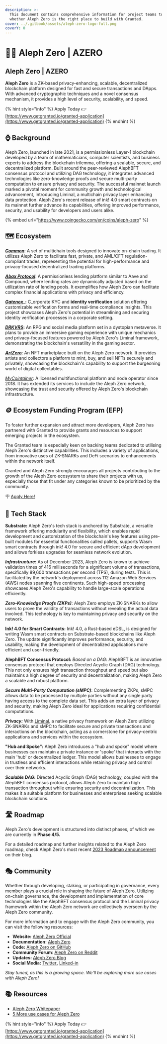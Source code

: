 ```yaml
---
description: >-
  This document contains comprehensive information for project teams to know
  whether Aleph Zero is the right place to build with Granted.
cover: ../.gitbook/assets/aleph-zero-logo-full.png
coverY: 0
---
```


# 🐕‍🦺 Aleph Zero | AZERO

## Aleph Zero | AZERO

**Aleph Zero** is a ZK-based privacy-enhancing, scalable, decentralized blockchain platform designed for fast and secure transactions and DApps. With advanced cryptographic techniques and a novel consensus mechanism, it provides a high level of security, scalability, and speed.

{% hint style="info" %}
Apply Today 👉 [https://www.getgranted.io/granted-application](https://www.getgranted.io/granted-application)
{% endhint %}

## ⌚️ Background

Aleph Zero, launched in late 2021, is a permissionless Layer-1 blockchain developed by a team of mathematicians, computer scientists, and business experts to address the blockchain trilemma, offering a scalable, secure, and decentralized platform. Built around the peer-reviewed AlephBFT consensus protocol and utilizing DAG technology, it integrates advanced technologies like zero-knowledge proofs and secure multi-party computation to ensure privacy and security. The successful mainnet launch marked a pivotal moment for community growth and technological advancement, introducing Liminal, a multichain privacy layer enhancing data protection. Aleph Zero's recent release of ink! 4.0 smart contracts on its mainnet further advance its capabilities, offering improved performance, security, and usability for developers and users alike.

{% embed url="https://www.coingecko.com/en/coins/aleph-zero" %}

## 🗺️ Ecosystem

[_**Common**_](https://alephzero.org/ecosystem/common): A set of multichain tools designed to innovate on-chain trading. It utilizes Aleph Zero to facilitate fast, private, and AML/CFT regulation-compliant trades, representing the potential for high-performance and privacy-focused decentralized trading platforms.

[_**Abax Protocol**_](https://abax.finance): A permissionless lending platform similar to Aave and Compound, where lending rates are dynamically adjusted based on the utilization rate of lending pools. It exemplifies how Aleph Zero can facilitate complex financial applications with privacy and efficiency.

[_**Gatenox**_](https://alephzero.org/ecosystem/gatenox)_**:** C_orporate KYC and **identity verification** solution offering customizable verification forms and real-time compliance insights. This project showcases Aleph Zero's potential in streamlining and securing identity verification processes in a corporate setting.&#x20;

[_**DRKVRS**_](https://alephzero.org/blog/drkvrs-dark-metaverse-aleph-zero/)**:** An RPG and social media platform set in a dystopian metaverse. It plans to provide an immersive gaming experience with unique mechanics and privacy-focused features powered by Aleph Zero's Liminal framework, demonstrating the blockchain's versatility in the gaming sector.

[_**ArtZero**_](https://alephzero.org/ecosystem/artzero): An NFT marketplace built on the Aleph Zero network. It provides artists and collectors a platform to mint, buy, and sell NFTs securely and privately, showcasing the blockchain's capability to support the burgeoning world of digital collectables.

[_MyCointainer_](https://company.mycointainer.com/beginners-guide-to-assetmantle-cold-staking/): A licensed multifunctional platform and node operator since 2018. It has extended its services to include the Aleph Zero network, showcasing the trust and security offered by Aleph Zero's blockchain infrastructure.

## 🪙 Ecosystem Funding Program (EFP)

To foster further expansion and attract more developers, Aleph Zero has partnered with Granted to provide grants and resources to support emerging projects in the ecosystem.&#x20;

The Granted team is especially keen on backing teams dedicated to utilising Aleph Zero's distinctive capabilities. This includes a variety of applications, from innovative uses of ZK-SNARKs and DeFi scenarios to enhancements within the network itself.

Granted and Aleph Zero strongly encourages all projects contributing to the growth of the Aleph Zero ecosystem to share their projects with us, especially those that fit under any categories known to be prioritized by the community.&#x20;

🪧 [Apply Here!](https://www.getgranted.io/granted-application)

## **🧱 Tech Stack**

**Substrate:** Aleph Zero's tech stack is anchored by Substrate, a versatile framework offering modularity and flexibility, which enables rapid development and customization of the blockchain's key features using pre-built modules for essential functionalities called pallets, supports Wasm smart contracts through ink! 4.0 for secure and efficient dApp development and allows forkless upgrades for seamless network evolution.

_**Infrastructure**_**:** As of December 2023, Aleph Zero is known to achieve validation times of 416 milliseconds for a significant volume of transactions, specifically 89,600 transactions per second (TPS), during tests. This is facilitated by the network's deployment across 112 Amazon Web Services (AWS) nodes spanning five continents. Such high-speed processing showcases Aleph Zero's capability to handle large-scale operations efficiently.

_**Zero-Knowledge Proofs (ZKPs)**_: Aleph Zero employs ZK-SNARKs to allow users to prove the validity of transactions without revealing the actual data involved. This technology is key to maintaining privacy and security on the network.

**Ink! 4.0 for Smart Contracts:** Ink! 4.0, a Rust-based eDSL, is designed for writing Wasm smart contracts on Substrate-based blockchains like Aleph Zero. The update significantly improves performance, security, and usability, making the development of decentralized applications more efficient and user-friendly.

**AlephBFT Consensus Protocol:** _Based on a DAG_: AlephBFT is an innovative consensus protocol that employs Directed Acyclic Graph (DAG) technology. This not only ensures high transaction throughput and speed but also maintains a high degree of security and decentralization, making Aleph Zero a scalable and robust platform.

_**Secure Multi-Party Computation (sMPC)**_: Complementing ZKPs, sMPC allows data to be processed by multiple parties without any single party having access to the complete data set. This adds an extra layer of privacy and security, making Aleph Zero ideal for applications requiring confidential computations.&#x20;

_**Privacy:**_ With [Liminal](https://alephzero.org/ecosystem/)_,_ a native privacy framework on Aleph Zero utilizing ZK-SNARKs and sMPC to facilitate secure and private transactions and interactions on the blockchain, acting as a cornerstone for privacy-centric applications and services within the ecosystem.

**"Hub and Spoke":** Aleph Zero introduces a "hub and spoke" model where businesses can maintain a private instance or 'spoke' that interacts with the main 'hub' or decentralized ledger. This model allows businesses to engage in trustless and efficient interactions while retaining privacy and control over their networks.

_**Scalable DAG**_**:** Directed Acyclic Graph (DAG) technology, coupled with the AlephBFT consensus protocol, allows Aleph Zero to maintain high transaction throughput while ensuring security and decentralization. This makes it a suitable platform for businesses and enterprises seeking scalable blockchain solutions.

## 🛣️ Roadmap

Aleph Zero's development is structured into distinct phases, of which we are currently in **Phase 4/5.**

For a detailed roadmap and further insights related to the Aleph Zero roadmap, check Aleph Zero's most recent [2023 Roadmap announcement](https://alephzero.org/blog/aleph-zero-product-roadmap-2023/) on their blog.

## 🎭 Community

Whether through developing, staking, or participating in governance, every member plays a crucial role in shaping the future of Aleph Zero. Utilizing on-chain governance, the development and implementation of core technologies like the AlephBFT consensus protocol and the Liminal privacy framework within the Aleph Zero network are collectively overseen by the Aleph Zero community.&#x20;

For more information and to engage with the Aleph Zero community, you can visit the following resources:

* **Website:** [Aleph Zero Official](https://alephzero.org/)
* **Documentation:** [Aleph Zero](https://docs.alephzero.org/)
* **Code:** [Aleph Zero on GitHub](https://github.com/Cardinal-Cryptography)
* **Community Forum**: [Aleph Zero on Reddit](https://www.reddit.com/r/AlephZero/)
* **Updates:** [Aleph Zero Blog](https://alephzero.org/blog/)
* **Social Media:** [Twitter](https://twitter.com/Aleph\_\_Zero)**,** [Linked-in](https://www.linkedin.com/company/alephzero/)

_Stay tuned, as this is a growing space. We'll be exploring more use cases with Aleph Zero!_

## 📚 Resources

* [Aleph Zero Whitepaper](https://docs.alephzero.org/aleph-zero/explore/whitepapers)
* [5 More use cases for Aleph Zero](https://golden.com/wiki/Aleph\_Zero-REEBKR8)

{% hint style="info" %}
Apply Today 👉 [https://www.getgranted.io/granted-application](https://www.getgranted.io/granted-application)
{% endhint %}
